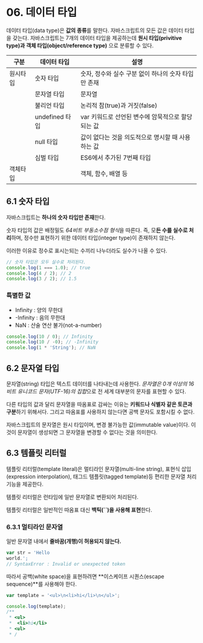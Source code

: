 # 06. 데이터 타입

데이터 타입(data type)은 **값의 종류**를 말한다. 자바스크립트의 모든 값은 데이터 타입을 갖는다. 자바스크립트는 7개의 데이터 타입을 제공하는데 **원시 타입(privitive type)과 객체 타입(object/reference type)** 으로 분류할 수 있다.

|구분|데이터 타입|설명|
|---|---|---|
|원시타입|숫자 타입|숫자, 정수와 실수 구분 없이 하나의 숫자 타입만 존재|
||문자열 타입|문자열|
||불리언 타입| 논리적 참(true)과 거짓(false)|
||undefined 타입|var 키워드로 선언된 변수에 암묵적으로 할당되는 값|
||null 타입|값이 없다는 것을 의도적으로 명시할 때 사용하는 값|
||심벌 타입|ES6에서 추가된 7번째 타입|
|객체타입||객체, 함수, 배열 등|


## 6.1 숫자 타입

자바스크립트는 **하나의 숫자 타입만 존재**한다. 

숫자 타입의 값은 배정밀도 *64비트 부동소수점 형식*을 따른다. 즉, 모**든 수를 실수로 처리**하며, 정수만 표현하기 위한 데이터 타입(integer type)이 존재하지 않는다.

이러한 이유로 정수로 표시는되는 수끼리 나누더라도 실수가 나올 수 있다.

```javascript
// 숫자 타입은 모두 실수로 처리된다.
console.log(1 === 1.0); // true
console.log(4 / 2); // 2
console.log(3 / 2); // 1.5
```

### 특별한 값

- Infinity : 양의 무한대
- -Infinity : 음의 무한대
- NaN : 산술 연산 불가(not-a-number)

```javascript
console.log(10 / 0); // Infinity
console.log(10 / -0); // -Infinity
console.log(1 * 'String'); // NaN
```

## 6.2 문자열 타입

문자열(string) 타입은 텍스트 데이터를 나타내는데 사용한다. *문자열은 0개 이상의 16비트 유니코드 문자(UTF-16)의 집합*으로 전 세계 대부분의 문자를 표현할 수 있다.

다른 타입의 값과 달리 문자열을 따옴표로 감싸는 이유는 **키워드나 식별자 같은 토큰과 구분**하기 위해서다. 그리고 따옴표를 사용하지 않는다면 공백 문자도 포함시킬 수 없다.

자바스크립트의 문자열은 원시 타입이며, 변경 불가능한 값(immutable value)이다. 이것이 문자열이 생성되면 그 문자열을 변경할 수 없다는 것을 의미한다.

## 6.3 템플릿 리터럴

템플릿 리터럴(template literal)은 멀티라인 문자열(multi-line string), 표현식 삽입(expression interpolation), 태그드 템플릿(tagged template)등 편리한 문자열 처리 기능을 제공한다.

템플릿 리터럴은 런타임에 일반 문자열로 변환되어 처리된다.

템플릿 리터럴은 일반적인 따옴표 대신 **백틱(``)을 사용해 표현**한다.

### 6.3.1 멀티라인 문자열

일반 문자열 내에서 **줄바꿈(개행)이 허용되지 않는다.** 

```javascript
var str = 'Hello
world.';
// SyntaxError : Invalid or unexpected token
```

따라서 공백(white space)을 표현하려면 **이스케이프 시퀀스(escape sequence)**를 사용해야 한다.

```javascript
var template = '<ul>\n<li>hi</li>\n</ul>';

console.log(template);
/**
 * <ul>
 *  <li>hi</li>
 * <ul>
 * /
```

